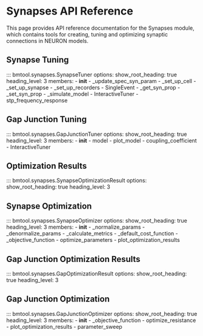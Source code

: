 # Synapses API Reference

This page provides API reference documentation for the Synapses module, which contains tools for creating, tuning and optimizing synaptic connections in NEURON models.

## Synapse Tuning

::: bmtool.synapses.SynapseTuner
    options:
      show_root_heading: true
      heading_level: 3
      members:
        - __init__
        - _update_spec_syn_param
        - _set_up_cell
        - _set_up_synapse
        - _set_up_recorders
        - SingleEvent
        - _get_syn_prop
        - _set_syn_prop
        - _simulate_model
        - InteractiveTuner
        - stp_frequency_response

## Gap Junction Tuning

::: bmtool.synapses.GapJunctionTuner
    options:
      show_root_heading: true
      heading_level: 3
      members:
        - __init__
        - model
        - plot_model
        - coupling_coefficient
        - InteractiveTuner

## Optimization Results

::: bmtool.synapses.SynapseOptimizationResult
    options:
      show_root_heading: true
      heading_level: 3

## Synapse Optimization

::: bmtool.synapses.SynapseOptimizer
    options:
      show_root_heading: true
      heading_level: 3
      members:
        - __init__
        - _normalize_params
        - _denormalize_params
        - _calculate_metrics
        - _default_cost_function
        - _objective_function
        - optimize_parameters
        - plot_optimization_results

## Gap Junction Optimization Results

::: bmtool.synapses.GapOptimizationResult
    options:
      show_root_heading: true
      heading_level: 3

## Gap Junction Optimization

::: bmtool.synapses.GapJunctionOptimizer
    options:
      show_root_heading: true
      heading_level: 3
      members:
        - __init__
        - _objective_function
        - optimize_resistance
        - plot_optimization_results
        - parameter_sweep 